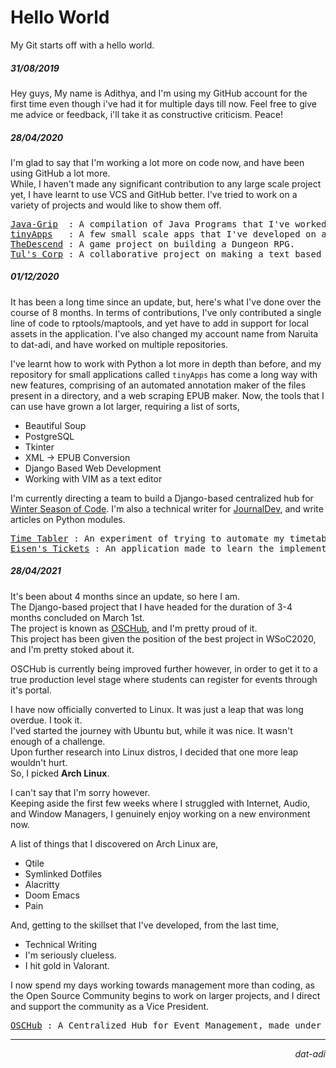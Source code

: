 # Hello World
My Git starts off with a hello world.

##### 31/08/2019
Hey guys,
My name is Adithya, and I'm using my GitHub account for the first time even though i've had it for multiple days till now.
Feel free to give me advice or feedback, i'll take it as constructive criticism.
Peace!

##### 28/04/2020
I'm glad to say that I'm working a lot more on code now, and have been using GitHub a lot more.<br>
While, I haven't made any significant contribution to any large scale project yet, I have learnt to use VCS and GitHub better.
I've tried to work on a variety of projects and would like to show them off.
<pre>
<a href="https://github.com/dat-adi/Java-Grip">Java-Grip</a>  : A compilation of Java Programs that I've worked on.
<a href="https://github.com/dat-adi/tinyApps">tinyApps</a>   : A few small scale apps that I've developed on an impulse.
<a href="https://github.com/dat-adi/TheDescend">TheDescend</a> : A game project on building a Dungeon RPG.
<a href="https://github.com/atvc19ec/tul-s-corp">Tul's Corp</a> : A collaborative project on making a text based office game, that I've worked on.
</pre>

##### 01/12/2020
It has been a long time since an update, but, here's what I've done over the course of 8 months.
In terms of contributions, I've only contributed a single line of code to rptools/maptools, and yet have to add in support for local assets in the application.
I've also changed my account name from Naruita to dat-adi, and have worked on multiple repositories.

I've learnt how to work with Python a lot more in depth than before, and my repository for small applications called `tinyApps` has come a long way with new features, comprising of an automated annotation maker of the files present in a directory, and a web scraping EPUB maker.
Now, the tools that I can use have grown a lot larger, requiring a list of sorts,
 - Beautiful Soup
 - PostgreSQL
 - Tkinter
 - XML -> EPUB Conversion
 - Django Based Web Development
 - Working with VIM as a text editor
 
 I'm currently directing a team to build a Django-based centralized hub for [Winter Season of Code](https://www.wsocbyosc.com).
 I'm also a technical writer for [JournalDev](https://www.askpython.com), and write articles on Python modules.
 
<pre>
<a href="https://github.com/dat-adi/time-tabler">Time Tabler</a> : An experiment of trying to automate my timetable for college, with the script being able to automatically open up the classes.
<a href="https://github.com/dat-adi/eisen-tickets">Eisen's Tickets</a> : An application made to learn the implementation of Databases, Tkinter, and Python.
</pre>

##### 28/04/2021
It's been about 4 months since an update, so here I am.<br>
The Django-based project that I have headed for the duration of 3-4 months concluded on March 1st.<br>
The project is known as [OSCHub](https://github.com/Open-Source-Community-VIT-AP/oschub), and I'm pretty proud of it.<br>
This project has been given the position of the best project in WSoC2020, and I'm pretty stoked about it.

OSCHub is currently being improved further however, in order to get it to a true production level stage where students can register for events through it's portal.

I have now officially converted to Linux. It was just a leap that was long overdue. I took it.<br>
I'ved started the journey with Ubuntu but, while it was nice. It wasn't enough of a challenge.<br>
Upon further research into Linux distros, I decided that one more leap wouldn't hurt.<br>
So, I picked **Arch Linux**.

I can't say that I'm sorry however.<br>
Keeping aside the first few weeks where I struggled with Internet, Audio, and Window Managers, I genuinely enjoy working on a new environment now.

A list of things that I discovered on Arch Linux are,
 - Qtile
 - Symlinked Dotfiles
 - Alacritty
 - Doom Emacs
 - Pain

And, getting to the skillset that I've developed, from the last time,
 - Technical Writing
 - I'm seriously clueless.
 - I hit gold in Valorant.

I now spend my days working towards management more than coding, as the Open Source Community begins to work on larger projects, and I direct and support the community as a Vice President.

<pre>
<a href="https://github.com/Open-Source-Community-VIT-AP/oschub">OSCHub</a> : A Centralized Hub for Event Management, made under the Winter Season of Code Initiative.
</pre>

---
<p align="right"><i>dat-adi</i></p>
